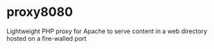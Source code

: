 # proxy8080
Lightweight PHP proxy for Apache to serve content in a web directory hosted on a fire-walled port
